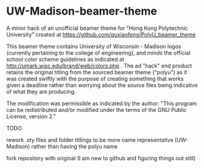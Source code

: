 # UW-Madison-beamer-theme
A minor hack of an unofficial beamer theme for "Hong Kong Polytechnic University" created at https://github.com/quxiaofeng/PolyU_beamer_theme

This beamer theme contains University of Wisconsin - Madison logos (currently pertaining to the college of engineering), and minds the official school color scheme guidelines as indicated at http://umark.wisc.edu/brand/web/colors.php . The ad "hack" end product retains the original titling from the sourced beamer theme ("polyu") as it was created swiftly with the purpose of creating something that works given a deadline rather than worrying about the source files being indicative of what they are producing.

The modification was permissible as indicated by the author: "This program can be redistributed and/or modified under the terms of the GNU Public License, version 2."

TODO

rework .sty files and folder titlings to be more name representative (UW-Madison) rather than having the polyu name

fork repository with original (I am new to github and figuring things out still)
